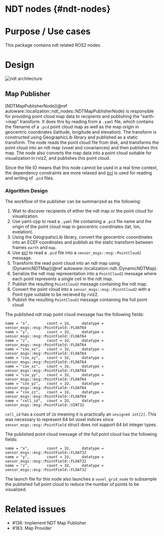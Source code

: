 NDT nodes {#ndt-nodes}
=============

# Purpose / Use cases

This package contains ndt related ROS2 nodes.

# Design

![ndt architecture](images/ndt_uml.svg)

## Map Publisher

[NDTMapPublisherNode](@ref autoware::localization::ndt_nodes::NDTMapPublisherNode) is responsible for providing point cloud map data to recipients and publishing the "earth->map" transform. It does this by reading from a `.yaml` file, which contains the filename of a `.pcd` point cloud map as well as the map origin in geocentric coordinates (latitude, longitude and elevation). The transform is constructed using GeographicLib library and published as a static transform. The node reads the  point cloud file from disk,
 and transforms the point cloud into an ndt map (voxel and covariances) and then publishes this map. The node also converts the map data into a point cloud suitable for visualization in rviz2, and publishes this point cloud.

Since the file IO means that this node cannot be used in a real time context, the dependency constraints are more relaxed and
 [pcl](https://github.com/PointCloudLibrary/pcl) is used for reading and writing of `.pcd` files.

### Algorithm Design
The workflow of the publisher can be summarized as the following:
1. Wait to discover recipients of either the ndt map or the point cloud for visualization.
2. Use yaml-cpp to read a `.yaml` file containing a `.pcd` file name and the origin of the point cloud map in geocentric coordinates (lat, lon, evelation).
3. Using the GeogrpahicLib library, convert the geocentric cooordinates into an ECEF coordinates and publish as the static transform between frames `earth` and `map`.
4. Use [pcl](https://github.com/PointCloudLibrary/pcl) to read a `.pcd` file into a `sensor_msgs::msg::PointCloud2` message.
5. Transform the read point cloud into an ndt map using [DynamicNDTMap](@ref autoware::localization::ndt::DynamicNDTMap).
6. Serialize the ndt map representation into a `PointCloud2` message where each point represents a single cell in the ndt map.
7. Publish the resulting `PointCloud2` message containing the ndt map.
8. Convert the point cloud into a `sensor_msgs::msg::PointCloud2` with a Point type suitable to be recieved by rviz2.
9. Publish the resulting `PointCloud2` message containing the full point cloud

The published ndt map point cloud message has the following fields:

```
name = "x",        count = 1U,     datatype = sensor_msgs::msg::PointField::FLOAT64
name = "y",        count = 1U,     datatype = sensor_msgs::msg::PointField::FLOAT64
name = "z",        count = 1U,     datatype = sensor_msgs::msg::PointField::FLOAT64
name = "cov_xx",   count = 1U,     datatype = sensor_msgs::msg::PointField::FLOAT64
name = "cov_xy",   count = 1U,     datatype = sensor_msgs::msg::PointField::FLOAT64
name = "cov_xz",   count = 1U,     datatype = sensor_msgs::msg::PointField::FLOAT64
name = "cov_yy",   count = 1U,     datatype = sensor_msgs::msg::PointField::FLOAT64
name = "cov_yz",   count = 1U,     datatype = sensor_msgs::msg::PointField::FLOAT64
name = "cov_zz",   count = 1U,     datatype = sensor_msgs::msg::PointField::FLOAT64
name = "cell_id",  count = 2U,     datatype = sensor_msgs::msg::PointField::UINT32
```

`cell_id` has a count of `2U` meaning it is practically an `unsigned int[2]`. This was necessary to represent 64 bit voxel indices since `sensor_msgs::msg::PointField` struct does not support 64 bit integer types.

The published point cloud message of the full point cloud has the following fields:

```
name = "x",        count = 1U,     datatype = sensor_msgs::msg::PointField::FLOAT32
name = "y",        count = 1U,     datatype = sensor_msgs::msg::PointField::FLOAT32
name = "z",        count = 1U,     datatype = sensor_msgs::msg::PointField::FLOAT32
```
The launch file for this node also launches a `voxel_grid_node` to subsample the published full point cloud to reduce the number of points to be visualized.

# Related issues
- #136: Implement NDT Map Publisher
- #183: Map Provider
